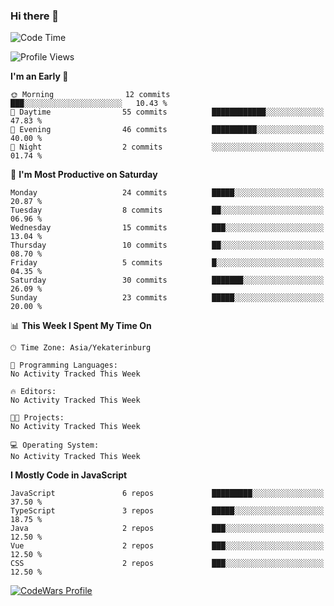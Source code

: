 ### Hi there 👋

<!--START_SECTION:waka-->
![Code Time](http://img.shields.io/badge/Code%20Time-179%20hrs%2023%20mins-blue)

![Profile Views](http://img.shields.io/badge/Profile%20Views-0-blue)

**I'm an Early 🐤** 

```text
🌞 Morning                12 commits          ███░░░░░░░░░░░░░░░░░░░░░░   10.43 % 
🌆 Daytime                55 commits          ████████████░░░░░░░░░░░░░   47.83 % 
🌃 Evening                46 commits          ██████████░░░░░░░░░░░░░░░   40.00 % 
🌙 Night                  2 commits           ░░░░░░░░░░░░░░░░░░░░░░░░░   01.74 % 
```
📅 **I'm Most Productive on Saturday** 

```text
Monday                   24 commits          █████░░░░░░░░░░░░░░░░░░░░   20.87 % 
Tuesday                  8 commits           ██░░░░░░░░░░░░░░░░░░░░░░░   06.96 % 
Wednesday                15 commits          ███░░░░░░░░░░░░░░░░░░░░░░   13.04 % 
Thursday                 10 commits          ██░░░░░░░░░░░░░░░░░░░░░░░   08.70 % 
Friday                   5 commits           █░░░░░░░░░░░░░░░░░░░░░░░░   04.35 % 
Saturday                 30 commits          ███████░░░░░░░░░░░░░░░░░░   26.09 % 
Sunday                   23 commits          █████░░░░░░░░░░░░░░░░░░░░   20.00 % 
```


📊 **This Week I Spent My Time On** 

```text
🕑︎ Time Zone: Asia/Yekaterinburg

💬 Programming Languages: 
No Activity Tracked This Week

🔥 Editors: 
No Activity Tracked This Week

🐱‍💻 Projects: 
No Activity Tracked This Week

💻 Operating System: 
No Activity Tracked This Week
```

**I Mostly Code in JavaScript** 

```text
JavaScript               6 repos             █████████░░░░░░░░░░░░░░░░   37.50 % 
TypeScript               3 repos             █████░░░░░░░░░░░░░░░░░░░░   18.75 % 
Java                     2 repos             ███░░░░░░░░░░░░░░░░░░░░░░   12.50 % 
Vue                      2 repos             ███░░░░░░░░░░░░░░░░░░░░░░   12.50 % 
CSS                      2 repos             ███░░░░░░░░░░░░░░░░░░░░░░   12.50 % 
```




<!--END_SECTION:waka-->

[![CodeWars Profile](https://www.codewars.com/users/jange4ik/badges/small)](https://www.codewars.com/users/jange4ik)
